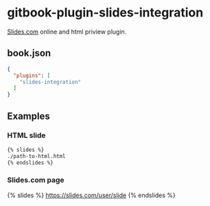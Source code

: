 # gitbook-plugin-slides-integration
[Slides.com](http://slides.com/) online and html priview plugin.

## book.json
```json
{
  "plugins": [
    "slides-integration"
  ]
}
```

## Examples
### HTML slide
```markdown
{% slides %}
./path-to-html.html
{% endslides %}
```

### Slides.com page
{% slides %}
https://slides.com/user/slide
{% endslides %}
